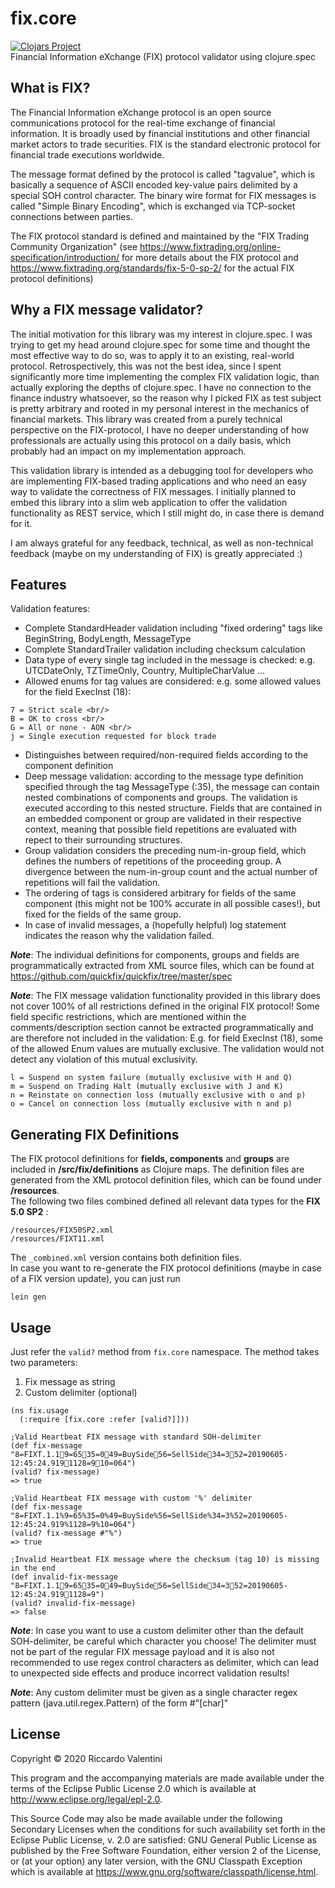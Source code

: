 # fix.core
[![Clojars Project](https://img.shields.io/clojars/v/org.clojars.rival/fix.core.svg)](https://clojars.org/org.clojars.rival/fix.core) <br/>
Financial Information eXchange (FIX) protocol validator using clojure.spec <br/>

## What is FIX?

The Financial Information eXchange protocol is an open source communications protocol for the real-time exchange of 
financial information. It is broadly used by financial institutions and other financial market actors to trade securities. 
FIX is the standard electronic protocol for financial trade executions worldwide. 

The message format defined by the protocol is called "tagvalue", which is basically a sequence of ASCII encoded key-value
pairs delimited by a special SOH control character. The binary wire format for FIX messages is called "Simple Binary Encoding", 
which is exchanged via TCP-socket connections between parties. 
  
The FIX protocol standard is defined and maintained by the "FIX Trading Community Organization" (see 
https://www.fixtrading.org/online-specification/introduction/ for more details about the FIX protocol and
https://www.fixtrading.org/standards/fix-5-0-sp-2/ for the actual FIX protocol definitions)

## Why a FIX message validator?

The initial motivation for this library was my interest in clojure.spec. I was trying to get my head around 
clojure.spec for some time and thought the most effective way to do so, was to apply it to an existing, real-world 
protocol. Retrospectively, this was not the best idea, since I spent significantly more time implementing the complex 
FIX validation logic, than actually exploring the depths of clojure.spec. I have no connection to the finance industry 
whatsoever, so the reason why I picked FIX as test subject is pretty arbitrary and rooted in my personal interest in the
mechanics of financial markets. This library was created from a purely technical perspective on the FIX-protocol, I have
no deeper understanding of how professionals are actually using this protocol on a daily basis, which probably had
an impact on my implementation approach. 

This validation library is intended as a debugging tool for developers who are implementing FIX-based
trading applications and who need an easy way to validate the correctness of FIX messages. I initially planned to 
embed this library into a slim web application to offer the validation functionality as REST service, which I still
might do, in case there is demand for it. 

I am always grateful for any feedback, technical, as well as non-technical feedback (maybe on my understanding of FIX) 
is greatly appreciated :)      

## Features

Validation features:
* Complete StandardHeader validation including "fixed ordering" tags like BeginString, BodyLength, MessageType
* Complete StandardTrailer validation including checksum calculation
* Data type of every single tag included in the message is checked: e.g. UTCDateOnly, TZTimeOnly, Country, MultipleCharValue ... 
* Allowed enums for tag values are considered: e.g. some allowed values for the field ExecInst (18): <br/>
```
7 = Strict scale <br/>
B = OK to cross <br/>
G = All or none - AON <br/>
j = Single execution requested for block trade
```
* Distinguishes between required/non-required fields according to the component definition
* Deep message validation: according to the message type definition specified through the tag MessageType (:35), 
the message can contain nested combinations of components and groups. The validation is executed according to this 
nested structure. Fields that are contained in an embedded component or group are validated in their respective context,
meaning that possible field repetitions are evaluated with repect to their surrounding structures. 
* Group validation considers the preceding num-in-group field, which defines the numbers of repetitions of the proceeding group. 
A divergence between the num-in-group count and the actual number of repetitions will fail the validation.
* The ordering of tags is considered arbitrary for fields of the same component (this might not be 100% accurate in all possible cases!),
but fixed for the fields of the same group.
* In case of invalid messages, a (hopefully helpful) log statement indicates the reason why the validation failed.


***Note***: The individual definitions for components, groups and fields are programmatically extracted from XML source files,
which can be found at https://github.com/quickfix/quickfix/tree/master/spec

***Note***: The FIX message validation functionality provided in this library does not 
cover 100% of all restrictions defined in the original FIX protocol! Some field specific restrictions, which are
mentioned within the comments/description section cannot be extracted programmatically and are therefore not included
in the validation: 
E.g. for field ExecInst (18), some of the allowed Enum values are mutually exclusive. The validation would not 
detect any violation of this mutual exclusivity. 
```
l = Suspend on system failure (mutually exclusive with H and Q)
m = Suspend on Trading Halt (mutually exclusive with J and K)
n = Reinstate on connection loss (mutually exclusive with o and p)
o = Cancel on connection loss (mutually exclusive with n and p)
```

## Generating FIX Definitions

The FIX protocol definitions for **fields, components** and **groups** are included in **/src/fix/definitions** as Clojure maps.
The definition files are generated from the XML protocol definition files, which can be found under **/resources**.  
The following two files combined defined all relevant data types for the **FIX 5.0 SP2** :
```
/resources/FIX50SP2.xml
/resources/FIXT11.xml
```
The `_combined.xml` version contains both definition files. <br/>
In case you want to re-generate the FIX protocol definitions (maybe in case of a FIX version update), you can just run
```
lein gen
```


## Usage
Just refer the `valid?` method from `fix.core` namespace. The method takes two parameters:
1) Fix message as string
2) Custom delimiter (optional) 
```
(ns fix.usage
  (:require [fix.core :refer [valid?]]))

;Valid Heartbeat FIX message with standard SOH-delimiter
(def fix-message "8=FIXT.1.19=6535=049=BuySide56=SellSide34=352=20190605-12:45:24.9191128=910=064")
(valid? fix-message)
=> true

;Valid Heartbeat FIX message with custom '%' delimiter
(def fix-message "8=FIXT.1.1%9=65%35=0%49=BuySide%56=SellSide%34=3%52=20190605-12:45:24.919%1128=9%10=064")
(valid? fix-message #"%")
=> true

;Invalid Heartbeat FIX message where the checksum (tag 10) is missing in the end
(def invalid-fix-message "8=FIXT.1.19=6535=049=BuySide56=SellSide34=352=20190605-12:45:24.9191128=9")
(valid? invalid-fix-message)
=> false

```
***Note***: In case you want to use a custom delimiter other than the default SOH-delimiter, be careful which character
you choose! The delimiter must not be part of the regular FIX message payload and it is also not recommended to use 
regex control characters as delimiter, which can lead to unexpected side effects and produce incorrect validation results! 

***Note***: Any custom delimiter must be given as a single character regex pattern (java.util.regex.Pattern) of the form #"[char]"


## License

Copyright © 2020 Riccardo Valentini

This program and the accompanying materials are made available under the
terms of the Eclipse Public License 2.0 which is available at
http://www.eclipse.org/legal/epl-2.0.

This Source Code may also be made available under the following Secondary
Licenses when the conditions for such availability set forth in the Eclipse
Public License, v. 2.0 are satisfied: GNU General Public License as published by
the Free Software Foundation, either version 2 of the License, or (at your
option) any later version, with the GNU Classpath Exception which is available
at https://www.gnu.org/software/classpath/license.html.

